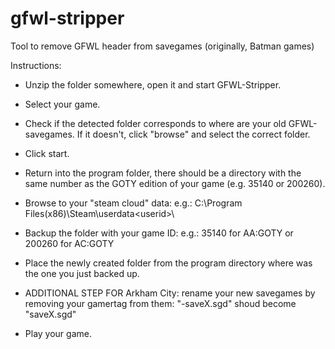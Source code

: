 gfwl-stripper
=============

Tool to remove GFWL header from savegames (originally, Batman games)


Instructions:

- Unzip the folder somewhere, open it and start GFWL-Stripper.

- Select your game.
- Check if the detected folder corresponds to where are your old GFWL-savegames.
    If it doesn't, click "browse" and select the correct folder.

- Click start.

- Return into the program folder, there should be a directory with the same number as the GOTY edition of your game (e.g. 35140 or 200260).

- Browse to your "steam cloud" data:
    e.g.: C:\Program Files(x86)\Steam\userdata\<userid>\

- Backup the folder with your game ID:
    e.g.: 35140 for AA:GOTY or 200260 for AC:GOTY

- Place the newly created folder from the program directory where was the one you just backed up.


- ADDITIONAL STEP FOR Arkham City: rename your new savegames by removing your gamertag from them:
    "<gamertag>-saveX.sgd" shoud become "saveX.sgd"

- Play your game.